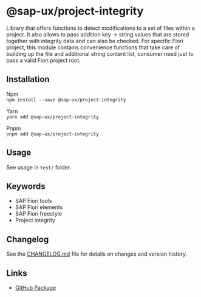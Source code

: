 # @sap-ux/project-integrity

Library that offers functions to detect modifications to a set of files within a project. It also allows to pass addition key -> string values that are stored together with integrity data and can also be checked.
For specific Fiori project, this module contains convenience functions that take care of building up the file and additional string content list, consumer need just to pass a valid Fiori project root.

## Installation
Npm   
`npm install --save @sap-ux/project-integrity`

Yarn   
`yarn add @sap-ux/project-integrity`

Pnpm   
`pnpm add @sap-ux/project-integrity`

## Usage
See usage in `test/` folder.

## Keywords
* SAP Fiori tools
* SAP Fiori elements
* SAP Fiori freestyle
* Project integrity
## Changelog

See the [CHANGELOG.md](https://github.com/SAP/open-ux-tools/blob/main/packages/project-integrity/CHANGELOG.md) file for details on changes and version history.
## Links

- [GitHub Package](https://github.com/SAP/open-ux-tools/tree/main/packages/project-integrity)